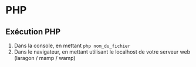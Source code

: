 # PHP

## Exécution PHP

1. Dans la console, en mettant `php nom_du_fichier`
2. Dans le navigateur, en mettant utilisant le localhost de votre serveur web (laragon / mamp / wamp)